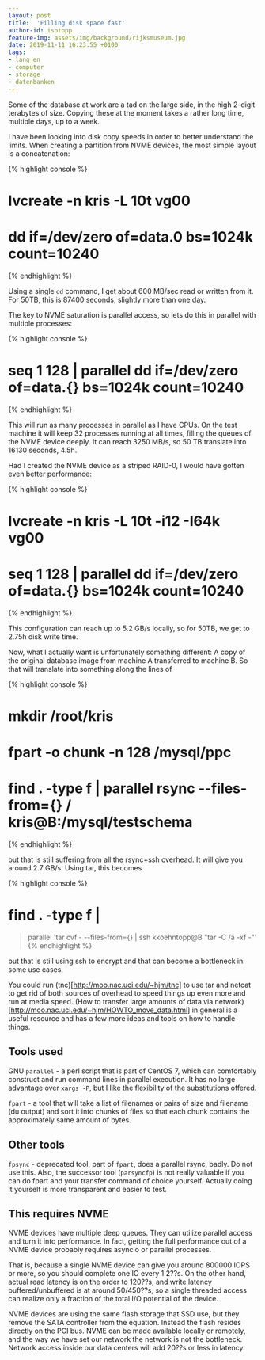 ```yaml
---
layout: post
title:  'Filling disk space fast'
author-id: isotopp
feature-img: assets/img/background/rijksmuseum.jpg
date: 2019-11-11 16:23:55 +0100
tags:
- lang_en
- computer
- storage
- datenbanken
---
```

Some of the database at work are a tad on the large side, in the high
2-digit terabytes of size. Copying these at the moment takes a rather long
time, multiple days, up to a week. 

I have been looking into disk copy speeds in order to better understand the
limits. When creating a partition from NVME devices, the most simple layout
is a concatenation:

{% highlight console %}
# lvcreate -n kris -L 10t vg00
# dd if=/dev/zero of=data.0 bs=1024k count=10240
{% endhighlight %}

Using a single `dd` command, I get about 600 MB/sec read or written from it.
For 50TB, this is 87400 seconds, slightly more than one day.

The key to NVME saturation is parallel access, so lets do this in parallel
with multiple processes:

{% highlight console %}
# seq 1 128 | parallel dd if=/dev/zero of=data.{} bs=1024k count=10240
{% endhighlight %}

This will run as many processes in parallel as I have CPUs. On the test
machine it will keep 32 processes running at all times, filling the queues
of the NVME device deeply. It can reach 3250 MB/s, so 50 TB translate into
16130 seconds, 4.5h.

Had I created the NVME device as a striped RAID-0, I would have gotten even
better performance:

{% highlight console %}
# lvcreate -n kris -L 10t -i12 -I64k vg00
# seq 1 128 | parallel dd if=/dev/zero of=data.{} bs=1024k count=10240
{% endhighlight %}

This configuration can reach up to 5.2 GB/s locally, so for 50TB, we get to
2.75h disk write time.

Now, what I actually want is unfortunately something different: A copy of
the original database image from machine A transferred to machine B. So that
will translate into something along the lines of

{% highlight console %}
# mkdir /root/kris
# fpart -o chunk -n 128 /mysql/ppc
# find . -type f | parallel rsync --files-from={} / kris@B:/mysql/testschema
{% endhighlight %}

but that is still suffering from all the rsync+ssh overhead. It will give
you around 2.7 GB/s. Using tar, this becomes

{% highlight console %}
# find . -type f | 
> parallel 'tar cvf - --files-from={} | ssh kkoehntopp@B "tar -C /a -xf -"'
{% endhighlight %}

but that is still using ssh to encrypt and that can become a bottleneck in
some use cases.

You could run (tnc)[http://moo.nac.uci.edu/~hjm/tnc] to use tar and netcat
to get rid of both sources of overhead to speed things up even more and run
at media speed. 
(How to transfer large amounts of data via network)[http://moo.nac.uci.edu/~hjm/HOWTO_move_data.html]
in general is a useful resource and has a few more ideas and tools on how to
handle things.

## Tools used

GNU `parallel` - a perl script that is part of CentOS 7, which can
comfortably construct and run command lines in parallel execution. It has no
large advantage over `xargs -P`, but I like the flexibility of the
substitutions offered.

`fpart` - a tool that will take a list of filenames or pairs of size and
filename (du output) and sort it into chunks of files so that each chunk
contains the approximately same amount of bytes.

## Other tools

`fpsync` - deprecated tool, part of `fpart`, does a parallel rsync, badly.
Do not use this. Also, the successor tool (`parsyncfp`) is not really
valuable if you can do fpart and your transfer command of choice yourself.
Actually doing it yourself is more transparent and easier to test.

## This requires NVME

NVME devices have multiple deep queues. They can utilize parallel access and
turn it into performance. In fact, getting the full performance out of a
NVME device probably requires asyncio or parallel processes.

That is, because a single NVME device can give you around 800000 IOPS or
more, so you should complete one IO every 1.2??s. On the other hand, actual
read latency is on the order to 120??s, and write latency
buffered/unbuffered is at around 50/450??s, so a single threaded access can
realize only a fraction of the total I/O potential of the device.

NVME devices are using the same flash storage that SSD use, but they remove
the SATA controller from the equation. Instead the flash resides directly on
the PCI bus. NVME can be made available locally or remotely, and the way we
have set our network the network is not the bottleneck. Network access
inside our data centers will add 20??s or less in latency.